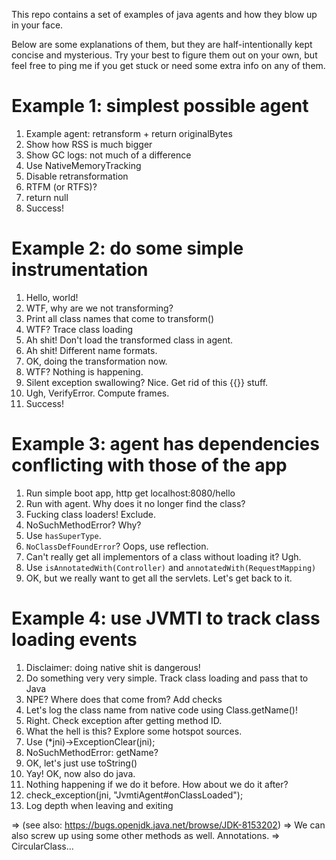 This repo contains a set of examples of java agents and how they blow up in your face.

Below are some explanations of them, but they are half-intentionally kept concise and
mysterious. Try your best to figure them out on your own, but feel free to ping me if
you get stuck or need some extra info on any of them.


# Example 1: simplest possible agent

  1.  Example agent: retransform + return originalBytes
  2.  Show how RSS is much bigger
  3.  Show GC logs: not much of a difference
  4.  Use NativeMemoryTracking
  5.  Disable retransformation
  6.  RTFM (or RTFS)?
  7.  return null
  8.  Success!

# Example 2: do some simple instrumentation

  1.  Hello, world!
  2.  WTF, why are we not transforming?
  3.  Print all class names that come to transform()
  4.  WTF? Trace class loading
  5.  Ah shit! Don't load the transformed class in agent.
  6.  Ah shit! Different name formats.
  7.  OK, doing the transformation now.
  8.  WTF? Nothing is happening.
  9.  Silent exception swallowing? Nice. Get rid of this {{}} stuff.
  10. Ugh, VerifyError. Compute frames.
  11. Success!

# Example 3: agent has dependencies conflicting with those of the app

  1.  Run simple boot app, http get localhost:8080/hello
  2.  Run with agent. Why does it no longer find the class?
  3.  Fucking class loaders! Exclude.
  4.  NoSuchMethodError? Why?
  5.  Use `hasSuperType`.
  6.  `NoClassDefFoundError`? Oops, use reflection.
  7.  Can't really get all implementors of a class without loading it? Ugh.
  8.  Use `isAnnotatedWith(Controller)` and `annotatedWith(RequestMapping)`
  9.  OK, but we really want to get all the servlets. Let's get back to it.

# Example 4: use JVMTI to track class loading events

  1.  Disclaimer: doing native shit is dangerous!
  2.  Do something very very simple. Track class loading and pass that to Java
  3.  NPE? Where does that come from? Add checks
  4.  Let's log the class name from native code using Class.getName()!
  5.  Right. Check exception after getting method ID.
  6.  What the hell is this? Explore some hotspot sources.
  7.  Use (*jni)->ExceptionClear(jni);
  8.  NoSuchMethodError: getName?
  9.  OK, let's just use toString()
  10. Yay! OK, now also do java.
  11. Nothing happening if we do it before. How about we do it after?
  12. check_exception(jni, "JvmtiAgent#onClassLoaded");
  13. Log depth when leaving and exiting

  => (see also: https://bugs.openjdk.java.net/browse/JDK-8153202)
  => We can also screw up using some other methods as well. Annotations.
  => CircularClass...